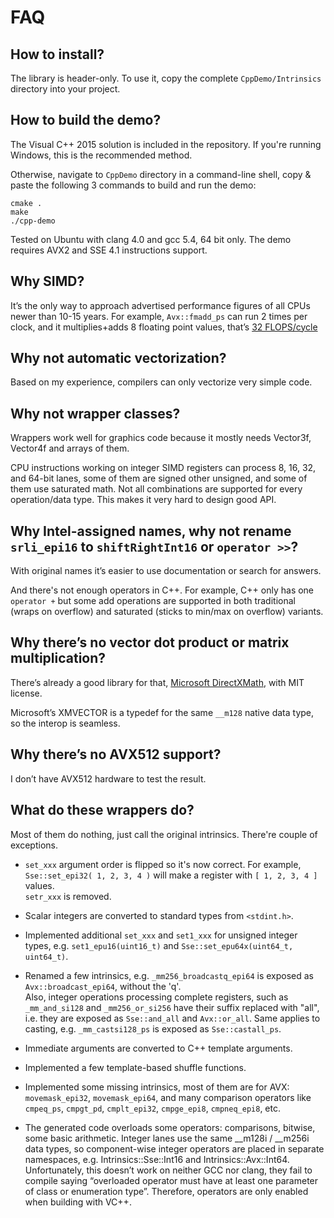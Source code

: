 # FAQ## How to install?The library is header-only. To use it, copy the complete `CppDemo/Intrinsics` directory into your project.## How to build the demo?The Visual C++ 2015 solution is included in the repository. If you're running Windows, this is the recommended method.Otherwise, navigate to `CppDemo` directory in a command-line shell, copy & paste the following 3 commands to build and run the demo:    cmake .    make    ./cpp-demoTested on Ubuntu with clang 4.0 and gcc 5.4, 64 bit only. The demo requires AVX2 and SSE 4.1 instructions support.## Why SIMD?It’s the only way to approach advertised performance figures of all CPUs newer than 10-15 years.For example, `Avx::fmadd_ps` can run 2 times per clock, and it multiplies+adds 8 floating point values, that’s [32 FLOPS/cycle](https://stackoverflow.com/a/15657772/126995)## Why not automatic vectorization?Based on my experience, compilers can only vectorize very simple code.## Why not wrapper classes?Wrappers work well for graphics code because it mostly needs Vector3f, Vector4f and arrays of them.CPU instructions working on integer SIMD registers can process 8, 16, 32, and 64-bit lanes, some of them are signed other unsigned, and some of them use saturated math.Not all combinations are supported for every operation/data type. This makes it very hard to design good API.## Why Intel-assigned names, why not rename `srli_epi16` to `shiftRightInt16` or `operator >>`?With original names it’s easier to use documentation or search for answers.And there's not enough operators in C++. For example, C++ only has one `operator +` but some add operations are supported in both traditional (wraps on overflow) and saturated (sticks to min/max on overflow) variants.## Why there’s no vector dot product or matrix multiplication?There’s already a good library for that, [Microsoft DirectXMath](https://github.com/Microsoft/DirectXMath), with MIT license.Microsoft’s XMVECTOR is a typedef for the same `__m128` native data type, so the interop is seamless.## Why there’s no AVX512 support?I don’t have AVX512 hardware to test the result.## What do these wrappers do?Most of them do nothing, just call the original intrinsics. There're couple of exceptions.* `set_xxx` argument order is flipped so it's now correct. For example, `Sse::set_epi32( 1, 2, 3, 4 )` will make a register with `[ 1, 2, 3, 4 ]` values.<br />`setr_xxx` is removed.* Scalar integers are converted to standard types from `<stdint.h>`.* Implemented additional `set_xxx` and `set1_xxx` for unsigned integer types, e.g. `set1_epu16(uint16_t)` and `Sse::set_epu64x(uint64_t, uint64_t)`.* Renamed a few intrinsics, e.g. `_mm256_broadcastq_epi64` is exposed as `Avx::broadcast_epi64`, without the 'q'.<br />Also, integer operations processing complete registers, such as `_mm_and_si128` and `_mm256_or_si256` have their suffix replaced with "all", i.e. they are exposed as `Sse::and_all` and `Avx::or_all`. Same applies to casting, e.g. `_mm_castsi128_ps` is exposed as `Sse::castall_ps`.* Immediate arguments are converted to C++ template arguments.* Implemented a few template-based shuffle functions.* Implemented some missing intrinsics, most of them are for AVX: `movemask_epi32`, `movemask_epi64`, and many comparison operators like `cmpeq_ps`, `cmpgt_pd`, `cmplt_epi32`, `cmpge_epi8`, `cmpneq_epi8`, etc.* The generated code overloads some operators: comparisons, bitwise, some basic arithmetic. Integer lanes use the same __m128i / __m256i data types, so component-wise integer operators are placed in separate namespaces, e.g. Intrinsics::Sse::Int16 and Intrinsics::Avx::Int64. Unfortunately, this doesn’t work on neither GCC nor clang, they fail to compile saying “overloaded operator must have at least one parameter of class or enumeration type”. Therefore, operators are only enabled when building with VC++.